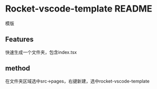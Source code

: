# Rocket-vscode-template README

模版

## Features

快速生成一个文件夹，包含index.tsx

## method
在文件夹区域选中src->pages，右键新建，选中rocket-vscode-template

